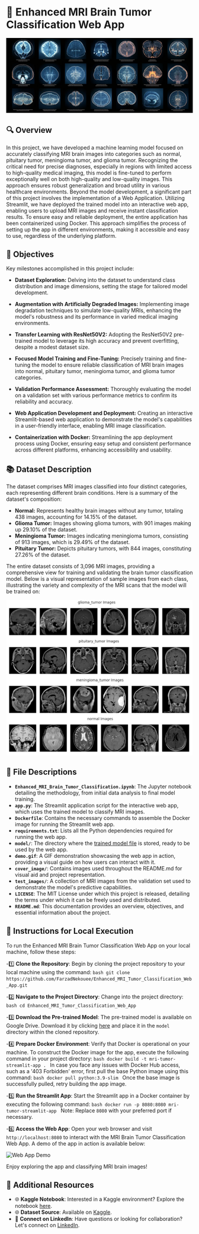 # 🧠 Enhanced MRI Brain Tumor Classification Web App
![MRI Brain Tumor Classification](/cover_image/cover_image.png)


## 🔍 Overview
In this project, we have developed a machine learning model focused on accurately classifying MRI brain images into categories such as normal, pituitary tumor, meningioma tumor, and glioma tumor. Recognizing the critical need for precise diagnoses, especially in regions with limited access to high-quality medical imaging, this model is fine-tuned to perform exceptionally well on both high-quality and low-quality images. This approach ensures robust generalization and broad utility in various healthcare environments. Beyond the model development, a significant part of this project involves the implementation of a Web Application. Utilizing Streamlit, we have deployed the trained model into an interactive web app, enabling users to upload MRI images and receive instant classification results. To ensure easy and reliable deployment, the entire application has been containerized using Docker. This approach simplifies the process of setting up the app in different environments, making it accessible and easy to use, regardless of the underlying platform. 


## 🎯 Objectives
Key milestones accomplished in this project include:

- **Dataset Exploration:** Delving into the dataset to understand class distribution and image dimensions, setting the stage for tailored model development.

- **Augmentation with Artificially Degraded Images:** Implementing image degradation techniques to simulate low-quality MRIs, enhancing the model's robustness and its performance in varied medical imaging environments.

- **Transfer Learning with ResNet50V2:** Adopting the ResNet50V2 pre-trained model to leverage its high accuracy and prevent overfitting, despite a modest dataset size.

- **Focused Model Training and Fine-Tuning:** Precisely training and fine-tuning the model to ensure reliable classification of MRI brain images into normal, pituitary tumor, meningioma tumor, and glioma tumor categories.

- **Validation Performance Assessment:** Thoroughly evaluating the model on a validation set with various performance metrics to confirm its reliability and accuracy.

- **Web Application Development and Deployment:** Creating an interactive Streamlit-based web application to demonstrate the model's capabilities in a user-friendly interface, enabling MRI image classification.

- **Containerization with Docker:** Streamlining the app deployment process using Docker, ensuring easy setup and consistent performance across different platforms, enhancing accessibility and usability.


## 📚 Dataset Description
The dataset comprises MRI images classified into four distinct categories, each representing different brain conditions. Here is a summary of the dataset's composition:

- **Normal:** Represents healthy brain images without any tumor, totaling 438 images, accounting for 14.15% of the dataset.
- **Glioma Tumor:** Images showing glioma tumors, with 901 images making up 29.10% of the dataset.
- **Meningioma Tumor:** Images indicating meningioma tumors, consisting of 913 images, which is 29.49% of the dataset.
- **Pituitary Tumor:** Depicts pituitary tumors, with 844 images, constituting 27.26% of the dataset.

The entire dataset consists of 3,096 MRI images, providing a comprehensive view for training and validating the brain tumor classification model. Below is a visual representation of sample images from each class, illustrating the variety and complexity of the MRI scans that the model will be trained on:

![Sample MRI Images](/cover_image/dataset_overview.png)


## 📁 File Descriptions

- **`Enhanced_MRI_Brain_Tumor_Classification.ipynb`**: The Jupyter notebook detailing the methodology, from initial data analysis to final model training.
- **`app.py`**: The Streamlit application script for the interactive web app, which uses the trained model to classify MRI images.
- **`Dockerfile`**: Contains the necessary commands to assemble the Docker image for running the Streamlit web app.
- **`requirements.txt`**: Lists all the Python dependencies required for running the web app.
- **`model/`**: The directory where the [trained model file](https://drive.google.com/file/d/1YAYTEHoAS0xkPjw_IJpvxsngHjyd5ST6/view?usp=sharing) is stored, ready to be used by the web app.
- **`demo.gif`**: A GIF demonstration showcasing the web app in action, providing a visual guide on how users can interact with it.
- **`cover_image/`**: Contains images used throughout the README.md for visual aid and project representation.
- **`test_images/`**: A collection of MRI images from the validation set used to demonstrate the model's predictive capabilities.
- **`LICENSE`**: The MIT License under which this project is released, detailing the terms under which it can be freely used and distributed.
- **`README.md`**: This documentation provides an overview, objectives, and essential information about the project.


## 🚀 Instructions for Local Execution

To run the Enhanced MRI Brain Tumor Classification Web App on your local machine, follow these steps:  

-1️⃣ **Clone the Repository**: Begin by cloning the project repository to your local machine using the command:
    ```bash
    git clone https://github.com/FarzadNekouee/Enhanced_MRI_Tumor_Classification_Web_App.git
    ```

-2️⃣ **Navigate to the Project Directory**: Change into the project directory:
    ```bash
    cd Enhanced_MRI_Tumor_Classification_Web_App
    ```

-3️⃣ **Download the Pre-trained Model**: The pre-trained model is available on Google Drive. Download it by clicking [here](https://drive.google.com/file/d/1YAYTEHoAS0xkPjw_IJpvxsngHjyd5ST6/view?usp=sharing) and place it in the `model` directory within the cloned repository.

-4️⃣ **Prepare Docker Environment**: Verify that Docker is operational on your machine. To construct the Docker image for the app, execute the following command in your project directory:
    ```bash
    docker build -t mri-tumor-streamlit-app .
    ```
    In case you face any issues with Docker Hub access, such as a '403 Forbidden' error, first pull the base Python image using this command:
    ```bash
    docker pull python:3.9-slim
    ```
    Once the base image is successfully pulled, retry building the app image.
    
-5️⃣ **Run the Streamlit App**: Start the Streamlit app in a Docker container by executing the following command:
    ```bash
    docker run -p 8080:8080 mri-tumor-streamlit-app
    ```
    Note: Replace `8080` with your preferred port if necessary.

-6️⃣ **Access the Web App**: Open your web browser and visit `http://localhost:8080` to interact with the MRI Brain Tumor Classification Web App. A demo of the app in action is available below:

![Web App Demo](demo.gif)

Enjoy exploring the app and classifying MRI brain images!


## 🔗 Additional Resources

- 🌐 **Kaggle Notebook**: Interested in a Kaggle environment? Explore the notebook [here](https://www.kaggle.com/code/farzadnekouei/enhanced-mri-brain-tumor-classification).
- 🌐 **Dataset Source**: Available on [Kaggle](https://www.kaggle.com/datasets/susandaneshmand/mri-images).
- 🤝 **Connect on LinkedIn**: Have questions or looking for collaboration? Let's connect on [LinkedIn](https://linkedin.com/in/farzad-nekouei-7535aa53/).